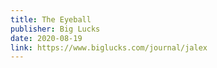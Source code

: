 ```yaml
---
title: The Eyeball
publisher: Big Lucks
date: 2020-08-19
link: https://www.biglucks.com/journal/jalex
---
```

